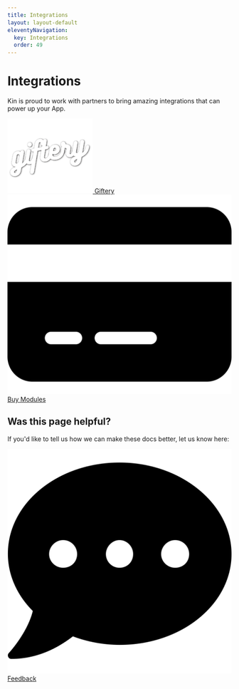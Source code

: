 ```yaml
---
title: Integrations
layout: layout-default
eleventyNavigation:
  key: Integrations
  order: 49
---
```



# Integrations

Kin is proud to work with partners to bring amazing integrations that can power up your App.

<div class='integrations'>
  <a href='/integrations/giftery/'><div class='integration'>
    <img class='integration-icon giftery-logo' alt='Giftery' src='./images/GifteryLogo.png'>
    <span class='integration-text giftery-text'>Giftery</span>
  </div></a>
  <a href='/integrations/buy_modules'><div class='integration'>
    <img class='integration-icon' alt='Buy Modules' src='./images/credit-card-solid.svg'>
    <span class='integration-text'>Buy Modules</span>
  </div></a>
</div>

## Was this page helpful?
If you'd like to tell us how we can make these docs better, let us know here:

<div class='contacts'>
  <a href='https://forms.gle/qhjcDJR59v8RJsaY7' target='_blank'><div class='contact'>
    <img class='contact-icon' alt='Developer' src='../essentials/images/comment-dots-solid.svg'>
    <span class='contact-text'>Feedback</span>
  </div></a>
</div>